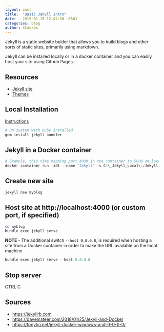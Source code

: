 ```yaml
---
layout: post
title:  "Basic Jekyll Intro"
date:   2019-01-15 12:42:30 -0501
categories: blog
author: Stavros
---
```

Jekyll is a static website bulder that allows you to build blogs and other sorts of static sites, primarily using markdown.

Jekyll can be installed locally or in a docker container and you can easily host your site using Github Pages.

## Resources

- [Jekyll site](https://jekyllrb.com)
- [Themes](https://rubygems.org/)

## Local Installation

[Instructions](https://jekyllrb.com/docs/)

```powershell
# On system with Ruby installed
gem install jekyll bundler
```

## Jekyll in a Docker container

```powershell
# Example, this time mapping port 4000 in the container to 5000 on localhost
docker container run -idt --name "Jekyll" -v C:\_Jekyll_Local\:/Jekyll -p 500:4000 jekyll/jekyll bash
```
## Create new site

```powershell
jekyll new myblog
```

## Host site at http://localhost:4000 (or custom port, if specified)

```powershell
cd myblog
bundle exec jekyll serve
```

**NOTE** - The additional switch ```--host 0.0.0.0```, is required when hosting a site from a Docker container in order to make the URL available on the local machine


```powershell
bundle exec jekyll serve --host 0.0.0.0
```
## Stop server

CTRL C

## Sources

- https://jekyllrb.com
- https://davemateer.com/2018/01/25/Jekyll-and-Docker
- https://tonyho.net/jekyll-docker-windows-and-0-0-0-0/